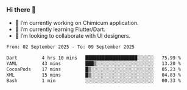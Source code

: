 ### Hi there 👋

<!--
**devcat37/devcat37** is a ✨ _special_ ✨ repository because its `README.md` (this file) appears on your GitHub profile.-->


- 🔭 I’m currently working on Chimicum application.
- 🌱 I’m currently learning Flutter/Dart.
- 👯 I’m looking to collaborate with UI designers.
<!-- - 🤔 I’m looking for help with ... -->

<!--START_SECTION:waka-->

```txt
From: 02 September 2025 - To: 09 September 2025

Dart         4 hrs 10 mins   ███████████████████░░░░░░   75.99 %
YAML         43 mins         ███▒░░░░░░░░░░░░░░░░░░░░░   13.20 %
CocoaPods    17 mins         █▒░░░░░░░░░░░░░░░░░░░░░░░   05.23 %
XML          15 mins         █▒░░░░░░░░░░░░░░░░░░░░░░░   04.83 %
Bash         1 min           ░░░░░░░░░░░░░░░░░░░░░░░░░   00.33 %
```

<!--END_SECTION:waka-->
